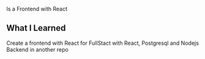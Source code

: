 Is a Frontend with React

## What I Learned
Create a frontend with React for FullStact with React, Postgresql and Nodejs
Backend in another repo
